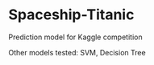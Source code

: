# Spaceship-Titanic
Prediction model for Kaggle competition

Other models tested: SVM, Decision Tree
